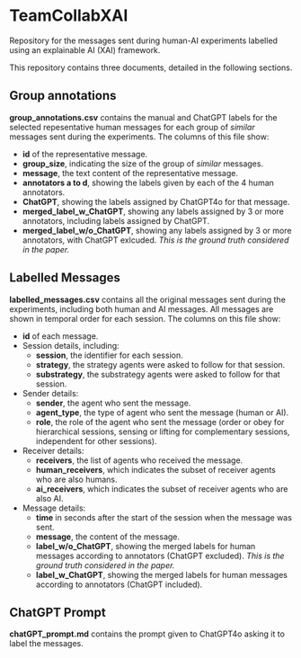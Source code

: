 # TeamCollabXAI

Repository for the messages sent during human-AI experiments labelled using an explainable AI (XAI) framework.

This repository contains three documents, detailed in the following sections.

## Group annotations

**group_annotations.csv** contains the manual and ChatGPT labels for the selected repesentative human messages for each group of *similar* messages sent during the experiments. The columns of this file show:

- **id** of the representative message.
- **group_size**, indicating the size of the group of *similar* messages.
- **message**, the text content of the representative message.
- **annotators a to d**, showing the labels given by each of the 4 human annotators.
- **ChatGPT**, showing the labels assigned by ChatGPT4o for that message.
- **merged_label_w_ChatGPT**, showing any labels assigned by 3 or more annotators, including labels assigned by ChatGPT.
- **merged_label_w/o_ChatGPT**, showing any labels assigned by 3 or more annotators, with ChatGPT exlcuded. *This is the ground truth considered in the paper.*

## Labelled Messages

**labelled_messages.csv** contains all the original messages sent during the experiments, including both human and AI messages. All messages are shown in temporal order for each session. The columns on this file show:

- **id** of each message.
- Session details, including:
  - **session**, the identifier for each session.
  - **strategy**, the strategy agents were asked to follow for that session.
  - **substrategy**, the substrategy agents were asked to follow for that session.
- Sender details:
  - **sender**, the agent who sent the message.
  - **agent_type**, the type of agent who sent the message (human or AI).
  - **role**, the role of the agent who sent the message (order or obey for hierarchical sessions, sensing or lifting for complementary sessions, independent for other sessions).
- Receiver details:
  - **receivers**, the list of agents who received the message.
  - **human_receivers**, which indicates the subset of receiver agents who are also humans.
  - **ai_receivers**, which indicates the subset of receiver agents who are also AI.
- Message details:
  - **time** in seconds after the start of the session when the message was sent.
  - **message**, the content of the message.
  - **label_w/o_ChatGPT**, showing the merged labels for human messages according to annotators (ChatGPT excluded). *This is the ground truth considered in the paper.*
  - **label_w_ChatGPT**, showing the merged labels for human messages according to annotators (ChatGPT included).

## ChatGPT Prompt

**chatGPT_prompt.md** contains the prompt given to ChatGPT4o asking it to label the messages.
